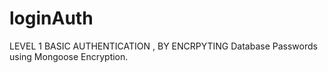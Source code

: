 # loginAuth

LEVEL 1 BASIC AUTHENTICATION , BY ENCRPYTING Database Passwords using Mongoose Encryption.
